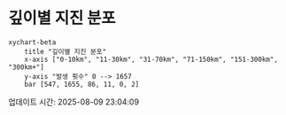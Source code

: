 # 깊이별 지진 분포

```mermaid
xychart-beta
    title "깊이별 지진 분포"
    x-axis ["0-10km", "11-30km", "31-70km", "71-150km", "151-300km", "300km+"]
    y-axis "발생 횟수" 0 --> 1657
    bar [547, 1655, 86, 11, 0, 2]
```

업데이트 시간: 2025-08-09 23:04:09
